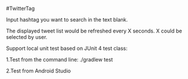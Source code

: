 #TwitterTag

Input hashtag you want to search in the text blank.

The displayed tweet list would be refreshed every X seconds. X could be selected by user.

Support local unit test based on JUnit 4 test class: 

1.Test from the command line:  ./gradlew test

2.Test from Android Studio